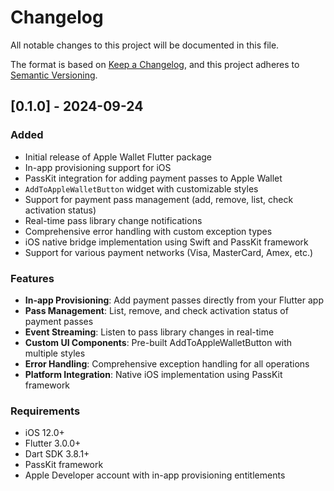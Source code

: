 # Changelog

All notable changes to this project will be documented in this file.

The format is based on [Keep a Changelog](https://keepachangelog.com/en/1.0.0/),
and this project adheres to [Semantic Versioning](https://semver.org/spec/v2.0.0.html).

## [0.1.0] - 2024-09-24

### Added
- Initial release of Apple Wallet Flutter package
- In-app provisioning support for iOS
- PassKit integration for adding payment passes to Apple Wallet
- `AddToAppleWalletButton` widget with customizable styles
- Support for payment pass management (add, remove, list, check activation status)
- Real-time pass library change notifications
- Comprehensive error handling with custom exception types
- iOS native bridge implementation using Swift and PassKit framework
- Support for various payment networks (Visa, MasterCard, Amex, etc.)

### Features
- **In-app Provisioning**: Add payment passes directly from your Flutter app
- **Pass Management**: List, remove, and check activation status of payment passes
- **Event Streaming**: Listen to pass library changes in real-time
- **Custom UI Components**: Pre-built AddToAppleWalletButton with multiple styles
- **Error Handling**: Comprehensive exception handling for all operations
- **Platform Integration**: Native iOS implementation using PassKit framework

### Requirements
- iOS 12.0+
- Flutter 3.0.0+
- Dart SDK 3.8.1+
- PassKit framework
- Apple Developer account with in-app provisioning entitlements